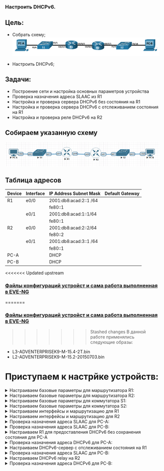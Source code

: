 ### Настроить DHCPv6.

## Цель:

- Собрать схему;  
   ![img_1.png](img_1.PNG)   

- Настроить DHCPv6;

## Задачи:

 - Построение сети и настройка основных параметров устройства
 - Проверка назначения адреса SLAAC из R1
 - Настройка и проверка сервера DHCPv6 без состояния на R1
 - Настройка и проверка сервера DHCPv6 с отслеживанием состояния на R1
 - Настройка и проверка реле DHCPv6 на R2



## Собираем указанную схему
![img_2.png](img_2.PNG)


## Таблица адресов
| Device  | Interface | IP Address Subnet Mask | Default Gateway |
|---------|-----------|------------------------|-----------------|
| R1      | e0/0      | 2001:db8:acad:2::1 /64 |                 | 
|         |           | fe80::1                |                 | 
|         | e0/1      | 2001:db8:acad:1::1/64  |                 | 
|         |           | fe80::1                |                 | 
| R2      | e0/0      | 2001:db8:acad:2::2/64  |                 | 
|         |           | fe80::2                |                 | 
|         | e0/1      | 2001:db8:acad:3::1 /64 |                 | 
|         |           | fe80::1                |                 | 
| PC-A    |           | DHCP                   |                 | 
| PC-B    |           | DHCP                   |                 | 

 
<<<<<<< Updated upstream
### [Файлы конфигураций устройст и сама работа выполненная в EVE-NG ](https://github.com/niknav83/Network-Engineer-Professional/tree/main/labs/lab03.2/configs)
=======
### [Файлы конфигураций устройст и сама работа выполненная в EVE-NG ](https://gl.niknav.ru/otus/network_engineer_professional/-/tree/main/labs/lab03.2/configs)
>>>>>>> Stashed changes
В данной работе применялись следующие образы:
 - L3-ADVENTERPRISEK9-M-15.4-2T.bin
 - L2-ADVENTERPRISEK9-M-15.2-20150703.bin

# Приступаем к настрйке устройств:

<details>

<summary> Настраиваем базовые параметры для маршрутизатора R1: </summary>

```
Router#conf terminal 
Router(config)#hostname R1
R1(config)#no ip domain lookup 
R1(config)#enable secret class
R1(config)#line console 0
R1(config-line)#password cisco 
R1(config-line)#login
R1(config-line)#exit
R1(config)#line vty 0 4 
R1(config-line)#password cisco
R1(config-line)#login
R1(config-line)#exit
R1(config)#service password-encryption 
R1(config)#banner motd $ Authorized Users Only! $
R1(config)#exit
R1#clock set 10:22:00 06 Nov 2024
R1#wr
```
</details>

<details>

<summary> Настраиваем базовые параметры для маршрутизатора R2: </summary>

```
Router#conf terminal 
Router(config)#hostname R2
R2(config)#no ip domain lookup 
R2(config)#enable secret class
R2(config)#line console 0
R2(config-line)#password cisco 
R2(config-line)#login
R2(config-line)#exit
R2(config)#line vty 0 4 
R2(config-line)#password cisco
R2(config-line)#login
R2(config-line)#exit
R2(config)#service password-encryption 
R2(config)#banner motd $ Authorized Users Only! $
R2(config)#exit
R2#clock set 10:22:00 06 Nov 2024
R2#wr
```
</details>


<details>

<summary> Настраиваем базовые параметры для коммутатора S1: </summary>

```
Switch#conf terminal 
Switch(config)#hostname S1
S1(config)#no ip domain-lookup
S1(config)# enable secret class
S1(config)#line console 0
S1(config-line)#password cisco
S1(config-line)#login
S1(config-line)#exit
S1(config)# line vty 0 4
S1(config-line)#password cisco
S1(config-line)#login
S1(config-line)#exit
S1(config)#service password-encryption
S1(config)#banner motd $ Authorized Users Only! $
S1(config)#interface range ethernet 0/0, ethernet 0/2
S1(config-if-range)#shutdown
S1(config)#exit
S1#clock set 10:22:00 06 Nov 2024
S1#wr

```
</details>

<details>

<summary> Настраиваем базовые параметры для коммутатора S2: </summary>

```
Switch#conf terminal 
Switch(config)#hostname S2
S2(config)#no ip domain-lookup
S2(config)# enable secret class
S2(config)#line console 0
S2(config-line)#password cisco
S2(config-line)#login
S2(config-line)#exit
S2(config)# line vty 0 4
S2(config-line)#password cisco
S2(config-line)#login
S2(config-line)#exit
S2(config)#service password-encryption
S2(config)#banner motd $ Authorized Users Only! $
S2(config)#interface range ethernet 0/0, ethernet 0/2
S2(config-if-range)#shutdown
S2(config)#exit
S2#clock set 10:22:00 06 Nov 2024
S2#wr
```
</details>


<details>

<summary> Настраиваем интерфейсы и маршрутизацию для R1 </summary>

```
R1#conf terminal
R1(config)#ipv6 unicast-routing
R1(config)# interface e0/1
R1(config-if)# ipv6 address fe80::1 link-local
R1(config-if)# ipv6 address 2001:db8:acad:1::1/64
R1(config-if)# no shutdown
R1(config)# interface e0/0
R1(config-if)# ipv6 address fe80::1 link-local
R1(config-if)# ipv6 address 2001:db8:acad:2::1/64
R1(config-if)# no shutdown
R1(config-if)#exit
R1(config)#ipv6 route ::/0 2001:db8:acad:2::2
R1(config)#exit
R1#wr
```
</details>


<details>

<summary> Настраиваем интерфейсы и маршрутизацию для R2 </summary>

```
R2#conf terminal
R2(config)#ipv6 unicast-routing
R2(config)# interface e0/1
R2(config-if)# ipv6 address fe80::1 link-local
R2(config-if)# ipv6 address 2001:db8:acad:3::1/64
R2(config-if)# no shutdown
R2(config)# interface e0/0
R2(config-if)# ipv6 address fe80::2 link-local
R2(config-if)# ipv6 address 2001:db8:acad:2::2/64
R2(config-if)# no shutdown
R2(config-if)#exit
R2(config)#ipv6 route ::/0 2001:db8:acad:2::1
R2(config)#exit
R2#wr
```
</details>


<details>

<summary> Проверка назначения адреса SLAAC для PC-A: </summary>

![img_PC-A.png](img_PC-A.PNG)

</details>


<details>

<summary> Проверка назначения адреса SLAAC для PC-B: </summary>

![img_PC-B.png](img_PC-B.PNG)

</details>


<details>

<summary> Настраиваем R1 для предоставления DHCPv6 без сохранения состояния для PC-A </summary>

```
R1#conf terminal
R1(config)#ipv6 dhcp pool R1-STATELESS
R1(config-dhcpv6)#dns-server 2001:db8:acad::254
R1(config-dhcpv6)#domain-name STATELESS.com
R1(config-dhcpv6)#exit
R1(config)#interface e0/1
R1(config-if)#ipv6 nd other-config-flag
R1(config-if)#ipv6 dhcp server R1-STATELESS
R1(config-if)#exit
R1(config)#exit
R1#wr

```
</details>


<details>

<summary> Проверка назначения адреса DHCPv6 для PC-A: </summary>

![img_PC-A-2.png](img_PC-A-2.PNG)

</details>


<details>

<summary> Настраиваем DHCPv6-сервер с отслеживанием состояния на R1 </summary>

```
R1#conf terminal
R1(config)#ipv6 dhcp pool R2-STATEFUL
R1(config-dhcpv6)#address prefix 2001:db8:acad:3:aaa::/80
R1(config-dhcpv6)#dns-server 2001:db8:acad::254
R1(config-dhcpv6)#domain-name STATEFUL.com
R1(config-dhcpv6)#exit
R1(config)#interface e0/0
R1(config-if)#ipv6 dhcp server R2-STATEFUL
R1(config-if)#exit
R1(config)#exit
R1#wr
```
</details>


<details>

<summary> Проверка назначения адреса SLAAC для PC-B: </summary>

![img_PC-B.png](img_PC-B.PNG)

</details>

<details>

<summary> Настраиваем DHCPv6 relay на R2 </summary>

```
R2#conf terminal
R2(config)#interface ethernet 0/1
R2(config-if)#ipv6 nd managed-config-flag
R2(config-if)#ipv6 dhcp relay destination 2001:db8:acad:2::1 ethernet 0/0
R2(config-if)#exit
R2(config)#exit
R2#wr
```
</details>

<details>

<summary> Проверка назначения адреса DHCPv6 для PC-B: </summary>

![img_PC-B-2.png](img_PC-B-2.PNG)

</details>
